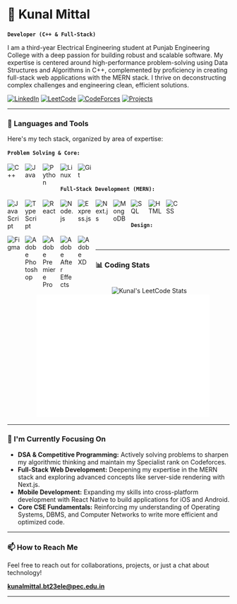 
# 🚀 Kunal Mittal

**`Developer (C++ & Full-Stack)`**

I am a third-year Electrical Engineering student at Punjab Engineering College with a deep passion for building robust and scalable software. My expertise is centered around high-performance problem-solving using Data Structures and Algorithms in C++, complemented by proficiency in creating full-stack web applications with the MERN stack. I thrive on deconstructing complex challenges and engineering clean, efficient solutions.

<p align="left">
   <a href="https://www.linkedin.com/in/kunalmttl/">
      <img alt="LinkedIn" title="Connect on LinkedIn" src="https://custom-icon-badges.demolab.com/badge/-LinkedIn-0A66C2?logo=linkedin&logoColor=white"/></a>
   <a href="https://leetcode.com/u/kunal-mittal/">
      <img alt="LeetCode" title="View my LeetCode Profile" src="https://custom-icon-badges.demolab.com/badge/-LeetCode-FFA116?logo=leetcode&logoColor=black"/></a>
   <a href="https://codeforces.com/profile/kallukaalia">
      <img alt="CodeForces" title="View my Codeforces Profile" src="https://custom-icon-badges.demolab.com/badge/-Codeforces-445f9d?logo=codeforces&logoColor=white"/></a>
   <a href="https://github.com/kunalmttl?tab=repositories">
      <img alt="Projects" title="View my Projects" src="https://custom-icon-badges.demolab.com/badge/-Projects-236ad3?logo=rocket&logoColor=white"/></a>
</p>

---

### 🧰 Languages and Tools

Here's my tech stack, organized by area of expertise:

**`Problem Solving & Core:`**  
<br />
<img align="left" alt="C++" width="30px" style="padding-right:10px;" src="https://cdn.jsdelivr.net/gh/devicons/devicon@latest/icons/cplusplus/cplusplus-original.svg"/>
<img align="left" alt="Java" width="30px" style="padding-right:10px;" src="https://cdn.jsdelivr.net/gh/devicons/devicon@latest/icons/java/java-original.svg"/>
<img align="left" alt="Python" width="30px" style="padding-right:10px;" src="https://cdn.jsdelivr.net/gh/devicons/devicon@latest/icons/python/python-original.svg"/>
<img align="left" alt="Linux" width="30px" style="padding-right:10px;" src="https://cdn.jsdelivr.net/gh/devicons/devicon@latest/icons/linux/linux-original.svg"/>
<img align="left" alt="Git" width="30px" style="padding-right:10px ;" src="https://cdn.jsdelivr.net/gh/devicons/devicon@latest/icons/git/git-original-wordmark.svg"/>
<br />
<br />

**`Full-Stack Development (MERN):`**  
<br />
<img align="left" alt="JavaScript" width="30px" style="padding-right:10px;" src="https://cdn.jsdelivr.net/gh/devicons/devicon@latest/icons/javascript/javascript-original.svg"/>
<img align="left" alt="TypeScript" width="30px" style="padding-right:10px;" src="https://cdn.jsdelivr.net/gh/devicons/devicon@latest/icons/typescript/typescript-original.svg"/>
<img align="left" alt="React" width="30px" style="padding-right:10px;" src="https://cdn.jsdelivr.net/gh/devicons/devicon@latest/icons/react/react-original.svg"/>
<img align="left" alt="Node.js" width="30px" style="padding-right:10px;" src="https://cdn.jsdelivr.net/gh/devicons/devicon@latest/icons/nodejs/nodejs-line-wordmark.svg" />
<img align="left" alt="Express.js" width="30px" style="padding-right:10px;" src="https://cdn.jsdelivr.net/gh/devicons/devicon@latest/icons/express/express-original-wordmark.svg"/>
<img align="left" alt="Next.js" width="30px" style="padding-right:10px;" src="https://cdn.jsdelivr.net/gh/devicons/devicon@latest/icons/nextjs/nextjs-original.svg"/>
<img align="left" alt="MongoDB" width="30px" style="padding-right:10px;" src="https://cdn.jsdelivr.net/gh/devicons/devicon@latest/icons/mongodb/mongodb-original-wordmark.svg" />
<img align="left" alt="SQL" width="30px" style="padding-right:10px;" src="https://cdn.jsdelivr.net/gh/devicons/devicon@latest/icons/mysql/mysql-original-wordmark.svg" />
<img align="left" alt="HTML" width="30px" style="padding-right:10px;" src="https://cdn.jsdelivr.net/gh/devicons/devicon@latest/icons/html5/html5-original.svg"/>
<img align="left" alt="CSS" width="30px" style="padding-right:10px;" src="https://cdn.jsdelivr.net/gh/devicons/devicon@latest/icons/css3/css3-original.svg" />
<br />
<br />

**`Design:`**  
<br />
<img align="left" alt="Figma" width="30px" style="padding-right:10px;" src="https://cdn.jsdelivr.net/gh/devicons/devicon@latest/icons/figma/figma-original.svg"/>
<img align="left" alt="Adobe Photoshop" width="30px" style="padding-right:10px;" src="https://cdn.jsdelivr.net/gh/devicons/devicon@latest/icons/photoshop/photoshop-original.svg"/>
<img align="left" alt="Adobe Premiere Pro" width="30px" style="padding-right:10px;" src="https://cdn.jsdelivr.net/gh/devicons/devicon@latest/icons/premierepro/premierepro-original.svg"/>
<img align="left" alt="Adobe After Effects" width="30px" style="padding-right:10px;" src="https://cdn.jsdelivr.net/gh/devicons/devicon@latest/icons/aftereffects/aftereffects-original.svg"/>
<img align="left" alt="Adobe XD" width="30px" style="padding-right:10px;" src="https://cdn.jsdelivr.net/gh/devicons/devicon@latest/icons/xd/xd-original.svg"/>
<br />

---

### 📊 Coding Stats
<br />
<div align="center">
  <img 
    src="https://leetcard.jacoblin.cool/kunal-mittal?theme=catppuccinMocha&font=Roboto%20Mono&ext=heatmap" 
    alt="Kunal's LeetCode Stats" 
    height="275"
    style="margin-right: 20px" 
  />
  <img 
    src="https://raw.githubusercontent.com/kunalmttl/cf-stats/main/output/light_card.svg#gh-dark-mode-only" 
    alt="Kunal's Codeforces Stats" 
    height="278"
    style="margin-left: 20px"
  />
</div>

---

### 🌱 I'm Currently Focusing On

*   **DSA & Competitive Programming:** Actively solving problems to sharpen my algorithmic thinking and maintain my Specialist rank on Codeforces.
*   **Full-Stack Web Development:** Deepening my expertise in the MERN stack and exploring advanced concepts like server-side rendering with Next.js.
*   **Mobile Development:** Expanding my skills into cross-platform development with React Native to build applications for iOS and Android.
*   **Core CSE Fundamentals:** Reinforcing my understanding of Operating Systems, DBMS, and Computer Networks to write more efficient and optimized code.

---

### 📫 How to Reach Me

Feel free to reach out for collaborations, projects, or just a chat about technology!

**kunalmittal.bt23ele@pec.edu.in**

---
